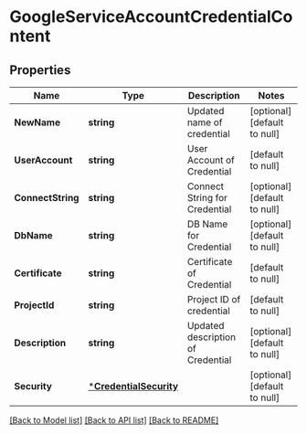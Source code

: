 # GoogleServiceAccountCredentialContent

## Properties
Name | Type | Description | Notes
------------ | ------------- | ------------- | -------------
**NewName** | **string** | Updated name of credential | [optional] [default to null]
**UserAccount** | **string** | User Account of Credential | [default to null]
**ConnectString** | **string** | Connect String for Credential | [optional] [default to null]
**DbName** | **string** | DB Name for Credential | [optional] [default to null]
**Certificate** | **string** | Certificate of Credential | [default to null]
**ProjectId** | **string** | Project ID of credential | [default to null]
**Description** | **string** | Updated description of Credential | [optional] [default to null]
**Security** | [***CredentialSecurity**](CredentialSecurity.md) |  | [optional] [default to null]

[[Back to Model list]](../README.md#documentation-for-models) [[Back to API list]](../README.md#documentation-for-api-endpoints) [[Back to README]](../README.md)

